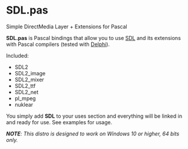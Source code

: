# SDL.pas
Simple DirectMedia Layer + Extensions for Pascal

**SDL.pas** is Pascal bindings that allow you to use <a href="https://libsdl.org" target="_blank">SDL</a> and its extensions with Pascal compilers (tested with <a href="https://www.embarcadero.com/es/products/delphi" target="_blank">Delphi</a>).

Included:
- SDL2
- SDL2_image
- SDL2_mixer
- SDL2_ttf
- SDL2_net
- pl_mpeg
- nuklear 

You simply add **SDL** to your uses section and everything will be linked in and ready for use. See examples for usage.

***NOTE**: This distro is designed to work on Windows 10 or higher, 64 bits only.*
